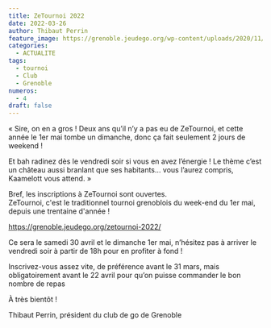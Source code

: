```yaml
---
title: ZeTournoi 2022
date: 2022-03-26
author: Thibaut Perrin
feature_image: https://grenoble.jeudego.org/wp-content/uploads/2020/11/cropped-Linkedin.jpg
categories:
  - ACTUALITE
tags:
  - tournoi
  - Club
  - Grenoble
numeros: 
  - 4
draft: false
---
```


« Sire, on en a gros ! Deux ans qu’il n’y a pas eu de ZeTournoi, et cette année le 1er mai tombe un dimanche, donc ça fait seulement 2 jours de weekend !  

Et bah radinez dès le vendredi soir si vous en avez l’énergie ! Le thème c’est un château aussi branlant que ses habitants… vous l’aurez compris, Kaamelott vous attend. »  


<!--more-->


 
Bref, les inscriptions à ZeTournoi sont ouvertes.  
ZeTournoi, c'est le traditionnel tournoi grenoblois du week-end du 1er mai, depuis une trentaine d'année !  

https://grenoble.jeudego.org/zetournoi-2022/  

Ce sera le samedi 30 avril et le dimanche 1er mai, n’hésitez pas à arriver le vendredi soir à partir de 18h pour en profiter à fond !  

Inscrivez-vous assez vite, de préférence avant le 31 mars, mais obligatoirement avant le 22 avril pour qu’on puisse commander le bon nombre de repas 

À très bientôt !  

Thibaut Perrin, président du club de go de Grenoble
